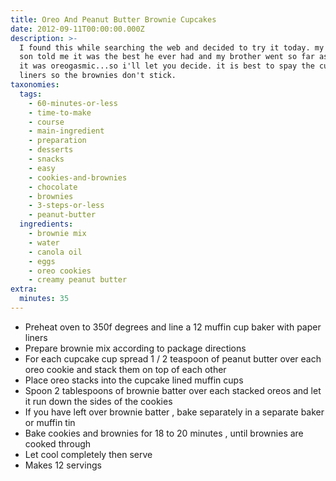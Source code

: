 ```yaml
---
title: Oreo And Peanut Butter Brownie Cupcakes
date: 2012-09-11T00:00:00.000Z
description: >-
  I found this while searching the web and decided to try it today. my youngest
  son told me it was the best he ever had and my brother went so far as to say
  it was oreogasmic...so i'll let you decide. it is best to spay the cupcake
  liners so the brownies don't stick.
taxonomies:
  tags:
    - 60-minutes-or-less
    - time-to-make
    - course
    - main-ingredient
    - preparation
    - desserts
    - snacks
    - easy
    - cookies-and-brownies
    - chocolate
    - brownies
    - 3-steps-or-less
    - peanut-butter
  ingredients:
    - brownie mix
    - water
    - canola oil
    - eggs
    - oreo cookies
    - creamy peanut butter
extra:
  minutes: 35
---
```

 - Preheat oven to 350f degrees and line a 12 muffin cup baker with paper liners
 - Prepare brownie mix according to package directions
 - For each cupcake cup spread 1 / 2 teaspoon of peanut butter over each oreo cookie and stack them on top of each other
 - Place oreo stacks into the cupcake lined muffin cups
 - Spoon 2 tablespoons of brownie batter over each stacked oreos and let it run down the sides of the cookies
 - If you have left over brownie batter , bake separately in a separate baker or muffin tin
 - Bake cookies and brownies for 18 to 20 minutes , until brownies are cooked through
 - Let cool completely then serve
 - Makes 12 servings
